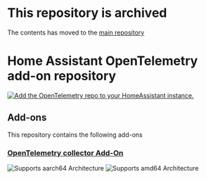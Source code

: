 # This repository is archived

The contents has moved to the [main repository](https://github.com/cedricziel/ha-addons)

# Home Assistant OpenTelemetry add-on repository

[![Add the OpenTelemetry repo to your HomeAssistant instance.](https://my.home-assistant.io/badges/supervisor_add_addon_repository.svg)](https://my.home-assistant.io/redirect/supervisor_add_addon_repository/?repository_url=https%3A%2F%2Fgithub.com%2Fcedricziel%2Fha-addon-otelcol)

## Add-ons

This repository contains the following add-ons

### [OpenTelemetry collector Add-On](./otelcol)

![Supports aarch64 Architecture][aarch64-shield]
![Supports amd64 Architecture][amd64-shield]

[aarch64-shield]: https://img.shields.io/badge/aarch64-yes-green.svg
[amd64-shield]: https://img.shields.io/badge/amd64-yes-green.svg
